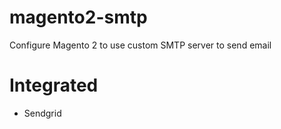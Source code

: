 # magento2-smtp
Configure Magento 2 to use custom SMTP server to send email

# Integrated
* Sendgrid
